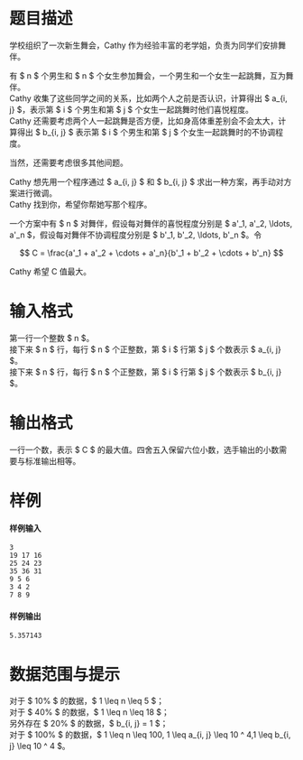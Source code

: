 
# 题目描述

学校组织了一次新生舞会，Cathy 作为经验丰富的老学姐，负责为同学们安排舞伴。

有 $ n $ 个男生和 $ n $ 个女生参加舞会，一个男生和一个女生一起跳舞，互为舞伴。  
Cathy 收集了这些同学之间的关系，比如两个人之前是否认识，计算得出 $ a_{i, j} $，表示第 $ i $ 个男生和第 $ j $ 个女生一起跳舞时他们喜悦程度。  
Cathy 还需要考虑两个人一起跳舞是否方便，比如身高体重差别会不会太大，计算得出 $ b_{i, j} $ 表示第 $ i $ 个男生和第 $ j $ 个女生一起跳舞时的不协调程度。

当然，还需要考虑很多其他间题。

Cathy 想先用一个程序通过 $ a_{i, j} $ 和 $ b_{i, j} $ 求出一种方案，再手动对方案进行微调。  
Cathy 找到你，希望你帮她写那个程序。

一个方案中有 $ n $ 对舞伴，假设每对舞伴的喜悦程度分别是 $ a'_1, a'_2, \ldots, a'_n $，假设每对舞伴不协调程度分别是 $ b'_1, b'_2, \ldots, b'_n $。令

$$ C = \frac{a'_1 + a'_2 + \cdots + a'_n}{b'_1 + b'_2 + \cdots + b'_n} $$

Cathy 希望 C 值最大。

# 输入格式

第一行一个整数 $ n $。  
接下来 $ n $ 行，每行 $ n $ 个正整数，第 $ i $ 行第 $ j $ 个数表示 $ a_{i, j} $。  
接下来 $ n $ 行，每行 $ n $ 个正整数，第 $ i $ 行第 $ j $ 个数表示 $ b_{i, j} $。

# 输出格式

一行一个数，表示 $ C $ 的最大值。四舍五入保留六位小数，选手输出的小数需要与标准输出相等。

# 样例

#### 样例输入
```plain
3
19 17 16
25 24 23
35 36 31
9 5 6
3 4 2
7 8 9
```

#### 样例输出
```plain
5.357143
```

# 数据范围与提示

对于 $ 10\% $ 的数据，$ 1 \leq n \leq 5 $；  
对于 $ 40\% $ 的数据，$ 1 \leq n \leq 18 $；  
另外存在 $ 20\% $ 的数据，$ b_{i, j} = 1 $；  
对于 $ 100\% $ 的数据，$ 1 \leq n \leq 100, 1 \leq a_{i, j} \leq 10 ^ 4,1 \leq b_{i, j} \leq 10 ^ 4 $。


